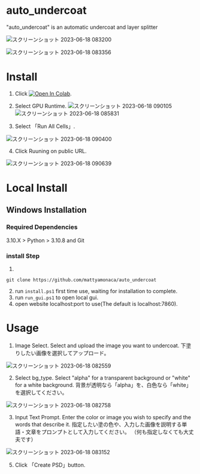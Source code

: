 # auto_undercoat
"auto_undercoat" is an automatic undercoat and layer splitter

![スクリーンショット 2023-06-18 083200](https://github.com/mattyamonaca/auto_undercoat/assets/48423148/b87f9a90-ca81-4947-a558-9bc7fac5071c)

![スクリーンショット 2023-06-18 083356](https://github.com/mattyamonaca/auto_undercoat/assets/48423148/f9745298-e428-4ff7-a3ac-e9c05cee7e25)

# Install
1. Click [![Open In Colab](https://colab.research.google.com/assets/colab-badge.svg)](https://colab.research.google.com/github/mattyamonaca/auto_undercoat/blob/main/launch_app.ipynb).
   
2. Select GPU Runtime.
 ![スクリーンショット 2023-06-18 090105](https://github.com/mattyamonaca/auto_undercoat/assets/48423148/461b6208-3af6-43f4-a7de-2291cf83f5ad)
![スクリーンショット 2023-06-18 085831](https://github.com/mattyamonaca/auto_undercoat/assets/48423148/4f6b6d62-6e63-4e25-8486-7ce604ab17b8)

3. Select 「Run All Cells」.
   
![スクリーンショット 2023-06-18 090400](https://github.com/mattyamonaca/auto_undercoat/assets/48423148/27187080-dd32-4acd-8a38-98085aa36704)

4. Click Ruuning on public URL.

 ![スクリーンショット 2023-06-18 090639](https://github.com/mattyamonaca/auto_undercoat/assets/48423148/11089876-40bf-4308-ac08-f9ff0227d9ea)
 
# Local Install
## Windows Installation
### Required Dependencies
3.10.X > Python > 3.10.8 and Git

### install Step
1. 
```
git clone https://github.com/mattyamonaca/auto_undercoat
```

2. run `install.ps1` first time use, waiting for installation to complete.
3. run `run_gui.ps1` to open local gui.
4. open website localhost:port to use(The default is localhost:7860). 

# Usage
1. Image Select.
Select and upload the image you want to undercoat.
下塗りしたい画像を選択してアップロード。

![スクリーンショット 2023-06-18 082559](https://github.com/mattyamonaca/auto_undercoat/assets/48423148/f72c85ce-902c-4264-870a-09830ad270e9)


2. Select bg_type.
Select "alpha" for a transparent background or "white" for a white background.
背景が透明なら「alpha」を、白色なら「white」を選択してください。

![スクリーンショット 2023-06-18 082758](https://github.com/mattyamonaca/auto_undercoat/assets/48423148/55afc169-805f-42cb-9c01-a1feb2a4865b)


3. Input Text Prompt.
Enter the color or image you wish to specify and the words that describe it.
指定したい塗の色や、入力した画像を説明する単語・文章をプロンプトとして入力してください。
（何も指定しなくても大丈夫です）

![スクリーンショット 2023-06-18 083152](https://github.com/mattyamonaca/auto_undercoat/assets/48423148/49ded23d-ab47-46b0-a056-5179fa5841ba)

5. Click 「Create PSD」button.


